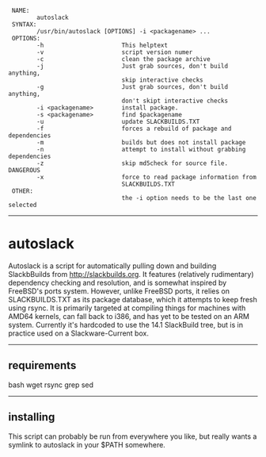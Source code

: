 ```
 NAME:
        autoslack
 SYNTAX:
        /usr/bin/autoslack [OPTIONS] -i <packagename> ...
 OPTIONS:
        -h                      This helptext
        -v                      script version numer
        -c                      clean the package archive
        -j                      Just grab sources, don't build anything,
                                skip interactive checks
        -g                      Just grab sources, don't build anything,
                                don't skipt interactive checks
        -i <packagename>        install package. 
        -s <packagename>        find $packagename
        -u                      update SLACKBUILDS.TXT
        -f                      forces a rebuild of package and dependencies
        -m                      builds but does not install package
        -n                      attempt to install without grabbing dependencies
        -z                      skip md5check for source file. DANGEROUS
        -x                      force to read package information from
                                SLACKBUILDS.TXT
 OTHER:
                                the -i option needs to be the last one selected
```
---------------------------


# autoslack
Autoslack is a script for automatically pulling down and building SlackbBuilds from http://slackbuilds.org.
It features (relatively rudimentary) dependency checking and resolution, and is somewhat inspired by FreeBSD's ports 
system. However, unlike FreeBSD ports, it relies on SLACKBUILDS.TXT as its package database, which it attempts to 
keep fresh using rsync. 
It is primarily targeted at compiling things for machines with AMD64 kernels, can fall back to i386, and has yet to 
be tested on an ARM system. 
Currently it's hardcoded to use the 14.1 SlackBuild tree, but is in practice used on a Slackware-Current box. 

--------------
requirements
--------------

bash
wget
rsync
grep 
sed

--------------
installing
--------------
This script can probably be run from everywhere you like, but really wants a symlink to autoslack 
in your $PATH somewhere. 

